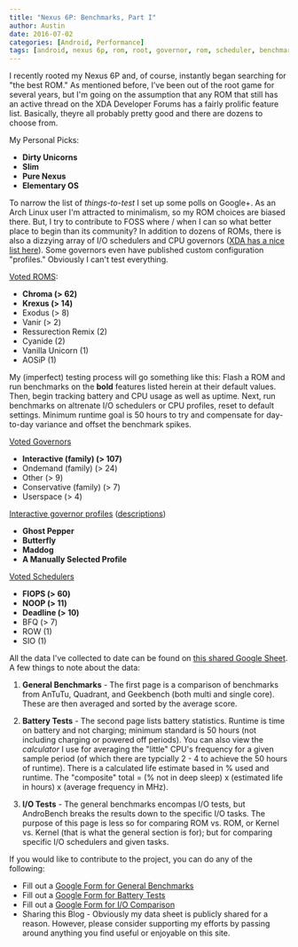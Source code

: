 ```yaml
---
title: "Nexus 6P: Benchmarks, Part I"
author: Austin
date: 2016-07-02
categories: [Android, Performance]
tags: [android, nexus 6p, rom, root, governor, rom, scheduler, benchmark, performenace]
---
```


I recently rooted my Nexus 6P and, of course, instantly began searching for "the best ROM."  As mentioned before, I've been 
out of the root game for several years, but I'm going on the assumption that any ROM that still has an active thread on the XDA Developer 
Forums has a fairly prolific feature list.  Basically, theyre all probably pretty good and there are dozens to choose from.

My Personal Picks:

* **Dirty Unicorns**
* **Slim**
* **Pure Nexus**
* **Elementary OS**

To narrow the list of *things-to-test* I set up some polls on Google+.  As an Arch Linux user I'm attracted to minimalism, so my ROM choices are biased there.  But, I try to contribute to FOSS where / when I can so what better place to begin than its community?  In addition to dozens of ROMs, there is also a dizzying array of I/O schedulers and CPU governors ([XDA has a nice list here](http://forum.xda-developers.com/general/general/ref-to-date-guide-cpu-governors-o-t3048957)).  Some governors even have published custom configuration "profiles."  Obviously I can't test everything.

[Voted ROMS](https://plus.google.com/u/0/+AustinHaedicke/posts/XhiBqsZFFvk):

* **Chroma (> 62)**
* **Krexus (> 14)**
* Exodus (> 8)
* Vanir (> 2)
* Ressurection Remix (2)
* Cyanide (2)
* Vanilla Unicorn (1)
* AOSiP (1)

My (imperfect) testing process will go something like this:  Flash a ROM and run benchmarks on the **bold** features listed herein at their default values. Then, begin tracking battery and CPU usage as well as uptime. Next, run benchmarks on altrenate I/O schedulers or CPU profiles, reset to default settings. Minimum runtime goal is 50 hours to try and compensate for day-to-day variance and offset the benchmark spikes.

[Voted Governors](https://plus.google.com/u/0/+AustinHaedicke/posts/7VH9CvAA473)

* **Interactive (family) (> 107)**
* Ondemand (family) (> 24)
* Other (> 9)
* Conservative (family) (> 7)
* Userspace (> 4)

[Interactive governor profiles](https://github.com/Alcolawl/Interactive-Governor-Tweaks/tree/master/angler) ([descriptions](http://forum.xda-developers.com/nexus-5x/general/guide-advanced-interactive-governor-t3269557/post64645746#post64645746))

* **Ghost Pepper**
* **Butterfly**
* **Maddog**
* **A Manually Selected Profile**

[Voted Schedulers](https://plus.google.com/u/0/+AustinHaedicke/posts/UGmJVMmwyen)

* **FIOPS (> 60)**
* **NOOP (> 11)**
* **Deadline (> 10)**
* BFQ (> 7)
* ROW (1)
* SIO (1)

All the data I've collected to date can be found on [this shared Google Sheet](https://docs.google.com/spreadsheets/d/1KmZNyyYLXeVFufpmpVK-hl0sieGGy3hC5bjhIXYLU_A/edit?usp=sharing).  A few things to note about the data:

1) **General Benchmarks** - The first page is a comparison of benchmarks from AnTuTu, Quadrant, and Geekbench (both multi and single core).  These are then averaged and sorted by the average score.

2) **Battery Tests** - The second page lists battery statistics.  Runtime is time on battery and not charging; minimum standard is 50 hours (not including charging or powered off periods).  You can also view the *calculator* I use for averaging the "little" CPU's frequency for a given sample period (of which there are typcially 2 - 4 to achieve the 50 hours of runtime).  There is a calculated life estimate based in % used and runtime.  The "composite" total  = (% not in deep sleep) x (estimated life in hours) x (average frequency in MHz).

3) **I/O Tests** - The general benchmarks encompas I/O tests, but AndroBench breaks the results down to the specific I/O tasks.  The purpose of this page is less so for comparing ROM vs. ROM, or Kernel vs. Kernel (that is what the general section is for); but for comparing specific I/O schedulers and given tasks.

If you would like to contribute to the project, you can do any of the following:

* Fill out a [Google Form for General Benchmarks](http://goo.gl/forms/tPIEtNJ1PvDEvi3z1)
* Fill out a [Google Form for Battery Tests](http://goo.gl/forms/tJeNyxBKto5kS59k1)
* Fill out a [Google Form for I/O Comparison](http://goo.gl/forms/P6HndN4XUxKyyQeV2)
* Sharing this Blog - Obviously my data sheet is publicly shared for a reason.  However, please consider supporting my efforts by passing around anything you find useful or enjoyable on this site.
